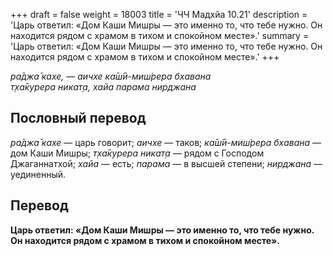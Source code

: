 +++
draft = false
weight = 18003
title = 'ЧЧ Мадхйа 10.21'
description = 'Царь ответил: «Дом Каши Мишры — это именно то, что тебе нужно. Он находится рядом с храмом в тихом и спокойном месте».'
summary = 'Царь ответил: «Дом Каши Мишры — это именно то, что тебе нужно. Он находится рядом с храмом в тихом и спокойном месте».'
+++

_ра̄джа̄ кахе, — аичхе ка̄ш́ӣ-миш́рера бхавана  
т̣ха̄курера никат̣а, хайа парама нирджана_

## Пословный перевод

_ра̄джа̄_ _кахе_ — царь говорит; _аичхе_ — таков; _ка̄ш́ӣ_\-_миш́рера_ _бхавана_ — дом Каши Мишры; _т̣ха̄курера_ _никат̣а_ — рядом с Господом Джаганнатхой; _хайа_ — есть; _парама_ — в высшей степени; _нирджана_ — уединенный.

## Перевод

**Царь ответил: «Дом Каши Мишры — это именно то, что тебе нужно. Он находится рядом с храмом в тихом и спокойном месте».**

